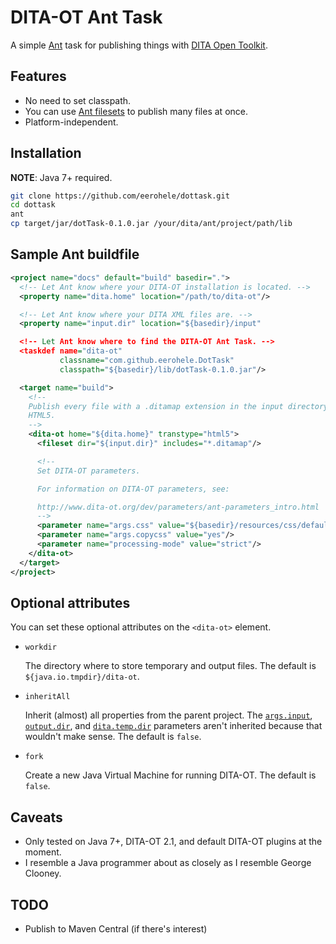 # DITA-OT Ant Task

A simple [Ant][ant] task for publishing things with
[DITA Open Toolkit][dot].

## Features

- No need to set classpath.
- You can use [Ant filesets][ant-fileset] to publish many files at once.
- Platform-independent.

## Installation

**NOTE**: Java 7+ required.

```bash
git clone https://github.com/eerohele/dottask.git
cd dottask
ant
cp target/jar/dotTask-0.1.0.jar /your/dita/ant/project/path/lib
```

## Sample Ant buildfile

```xml
<project name="docs" default="build" basedir=".">
  <!-- Let Ant know where your DITA-OT installation is located. -->
  <property name="dita.home" location="/path/to/dita-ot"/>

  <!-- Let Ant know where your DITA XML files are. -->
  <property name="input.dir" location="${basedir}/input"

  <!-- Let Ant know where to find the DITA-OT Ant Task. -->
  <taskdef name="dita-ot"
           classname="com.github.eerohele.DotTask"
           classpath="${basedir}/lib/dotTask-0.1.0.jar"/>

  <target name="build">
    <!--
    Publish every file with a .ditamap extension in the input directory into
    HTML5.
    -->
    <dita-ot home="${dita.home}" transtype="html5">
      <fileset dir="${input.dir}" includes="*.ditamap"/>

      <!--
      Set DITA-OT parameters.

      For information on DITA-OT parameters, see:

      http://www.dita-ot.org/dev/parameters/ant-parameters_intro.html
      -->
      <parameter name="args.css" value="${basedir}/resources/css/default.css"/>
      <parameter name="args.copycss" value="yes"/>
      <parameter name="processing-mode" value="strict"/>
    </dita-ot>
  </target>
</project>
```

## Optional attributes

You can set these optional attributes on the `<dita-ot>` element.

- `workdir`

    The directory where to store temporary and output files. The default is `${java.io.tmpdir}/dita-ot`.

- `inheritAll`

    Inherit (almost) all properties from the parent project. The
    [`args.input`][args-input], [`output.dir`][output-dir], and
    [`dita.temp.dir`][dita-temp-dir] parameters aren't inherited because that
    wouldn't make sense. The default is `false`.

- `fork`

    Create a new Java Virtual Machine for running DITA-OT. The default is `false`.

## Caveats

- Only tested on Java 7+, DITA-OT 2.1, and default DITA-OT plugins at the moment.
- I resemble a Java programmer about as closely as I resemble George Clooney.

## TODO

- Publish to Maven Central (if there's interest)

[ant-fileset]: https://ant.apache.org/manual/Types/fileset.html
[ant]: https://ant.apache.org/
[args-input]: http://www.dita-ot.org/dev/parameters/ant-parameters-base-transformation.html#ant-parameters-base-transformation__args.input
[dita-temp-dir]: http://www.dita-ot.org/dev/parameters/ant-parameters-base-transformation.html#ant-parameters-base-transformation__dita.temp.dir
[dot]: http://www.dita-ot.org
[output-dir]: http://www.dita-ot.org/dev/parameters/ant-parameters-base-transformation.html#ant-parameters-base-transformation__output.dir
